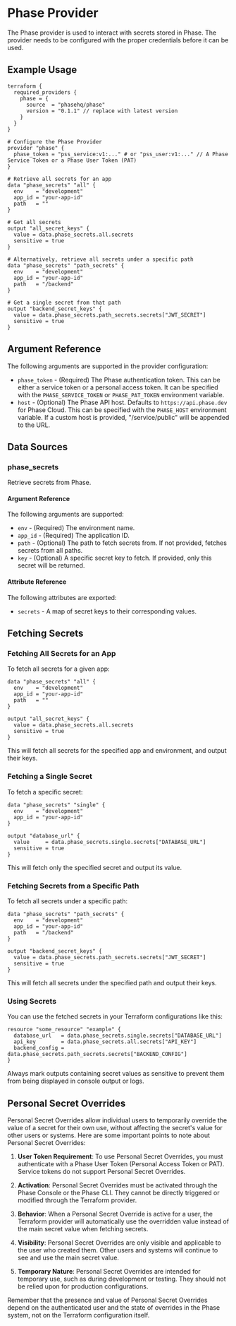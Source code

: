# Phase Provider

The Phase provider is used to interact with secrets stored in Phase. The provider needs to be configured with the proper credentials before it can be used.

## Example Usage

```hcl
terraform {
  required_providers {
    phase = {
      source  = "phasehq/phase"
      version = "0.1.1" // replace with latest version
    }
  }
}

# Configure the Phase Provider
provider "phase" {
  phase_token = "pss_service:v1:..." # or "pss_user:v1:..." // A Phase Service Token or a Phase User Token (PAT)
}

# Retrieve all secrets for an app
data "phase_secrets" "all" {
  env    = "development"
  app_id = "your-app-id"
  path   = ""
}

# Get all secrets
output "all_secret_keys" {
  value = data.phase_secrets.all.secrets
  sensitive = true
}

# Alternatively, retrieve all secrets under a specific path
data "phase_secrets" "path_secrets" {
  env    = "development"
  app_id = "your-app-id"
  path   = "/backend"
}

# Get a single secret from that path
output "backend_secret_keys" {
  value = data.phase_secrets.path_secrets.secrets["JWT_SECRET"]
  sensitive = true
}
```

## Argument Reference

The following arguments are supported in the provider configuration:

* `phase_token` - (Required) The Phase authentication token. This can be either a service token or a personal access token. It can be specified with the `PHASE_SERVICE_TOKEN` or `PHASE_PAT_TOKEN` environment variable.
* `host` - (Optional) The Phase API host. Defaults to `https://api.phase.dev` for Phase Cloud. This can be specified with the `PHASE_HOST` environment variable. If a custom host is provided, "/service/public" will be appended to the URL.

## Data Sources

### phase_secrets

Retrieve secrets from Phase.

#### Argument Reference

The following arguments are supported:

* `env` - (Required) The environment name.
* `app_id` - (Required) The application ID.
* `path` - (Optional) The path to fetch secrets from. If not provided, fetches secrets from all paths.
* `key` - (Optional) A specific secret key to fetch. If provided, only this secret will be returned.

#### Attribute Reference

The following attributes are exported:

* `secrets` - A map of secret keys to their corresponding values.

## Fetching Secrets

### Fetching All Secrets for an App

To fetch all secrets for a given app:

```hcl
data "phase_secrets" "all" {
  env    = "development"
  app_id = "your-app-id"
  path   = ""
}

output "all_secret_keys" {
  value = data.phase_secrets.all.secrets
  sensitive = true
}
```

This will fetch all secrets for the specified app and environment, and output their keys.

### Fetching a Single Secret

To fetch a specific secret:

```hcl
data "phase_secrets" "single" {
  env    = "development"
  app_id = "your-app-id"
}

output "database_url" {
  value     = data.phase_secrets.single.secrets["DATABASE_URL"]
  sensitive = true
}
```

This will fetch only the specified secret and output its value.

### Fetching Secrets from a Specific Path

To fetch all secrets under a specific path:

```hcl
data "phase_secrets" "path_secrets" {
  env    = "development"
  app_id = "your-app-id"
  path   = "/backend"
}

output "backend_secret_keys" {
  value = data.phase_secrets.path_secrets.secrets["JWT_SECRET"]
  sensitive = true
}
```

This will fetch all secrets under the specified path and output their keys.

### Using Secrets

You can use the fetched secrets in your Terraform configurations like this:

```hcl
resource "some_resource" "example" {
  database_url   = data.phase_secrets.single.secrets["DATABASE_URL"]
  api_key        = data.phase_secrets.all.secrets["API_KEY"]
  backend_config = data.phase_secrets.path_secrets.secrets["BACKEND_CONFIG"]
}
```

Always mark outputs containing secret values as sensitive to prevent them from being displayed in console output or logs.

## Personal Secret Overrides

Personal Secret Overrides allow individual users to temporarily override the value of a secret for their own use, without affecting the secret's value for other users or systems. Here are some important points to note about Personal Secret Overrides:

1. **User Token Requirement**: To use Personal Secret Overrides, you must authenticate with a Phase User Token (Personal Access Token or PAT). Service tokens do not support Personal Secret Overrides.

2. **Activation**: Personal Secret Overrides must be activated through the Phase Console or the Phase CLI. They cannot be directly triggered or modified through the Terraform provider.

3. **Behavior**: When a Personal Secret Override is active for a user, the Terraform provider will automatically use the overridden value instead of the main secret value when fetching secrets.

4. **Visibility**: Personal Secret Overrides are only visible and applicable to the user who created them. Other users and systems will continue to see and use the main secret value.

5. **Temporary Nature**: Personal Secret Overrides are intended for temporary use, such as during development or testing. They should not be relied upon for production configurations.

Remember that the presence and value of Personal Secret Overrides depend on the authenticated user and the state of overrides in the Phase system, not on the Terraform configuration itself.